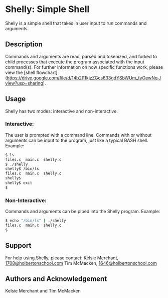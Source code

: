 # Shelly: Simple Shell
Shelly is a simple shell that takes in user input to run commands and arguments.

## Description
Commands and arguments are read, parsed and tokenized, and forked to child processes that execute the program associated with the input command(s). For further information on how specific functions work, please view the [shell flowchart] (https://drive.google.com/file/d/14b2P1kjzZGcs633gdYSbWUm_fyOewNq-/view?usp=sharing).

## Usage
Shelly has two modes: interactive and non-interactive.
### Interactive:
The user is prompted with a command line.  Commands with or without arguments can be input to the program, just like a typical BASH shell.
Example:
```bash
$ ls
files.c  main.c  shelly.c
$ ./shelly
shelly$ /bin/ls
files.c  main.c  shelly.c
shelly$
shelly$ exit
$
```

### Non-Interactive:
Commands and arguments can be piped into the Shelly program.
Example:
```bash
$ echo "/bin/ls" | ./shelly
files.c  main.c  shelly.c
$
```

## Support
For help using Shelly, please contact:
Kelsie Merchant, 1708@holbertonschool.com
Tim McMacken, 1646@holbertonschool.com

## Authors and Acknowledgement
Kelsie Merchant and Tim McMacken
